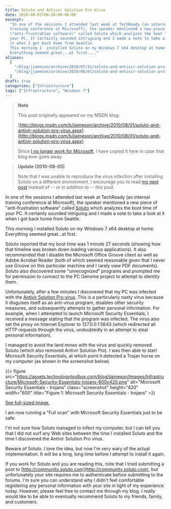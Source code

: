 ```yaml
---
title: Soluto and Antivir Solution Pro Virus
date: 2010-08-01T06:26:00-06:00
excerpt:
  "In one of the sessions I attended last week at TechReady (an internal
  training conference at Microsoft), the speaker mentioned a new piece of
  \"anti-frustration software\" called Soluto which analyzes the boot time  of
  your PC. It certainly sounded intriguing and I made a note to take a look at
  it when I got back home from Seattle.
  This morning I  installed Soluto on my Windows 7 x64 desktop at home.
  Everything seemed great...at first...."
aliases:
  [
    "/blog/jjameson/archive/2010/07/31/soluto-and-antivir-solution-pro-virus.aspx",
    "/blog/jjameson/archive/2010/08/01/soluto-and-antivir-solution-pro-virus.aspx",
  ]
draft: true
categories: ["Infrastructure"]
tags: ["Infrastructure", "Windows 7"]
---
```


> **Note**
>
> This post originally appeared on my MSDN blog:
>
> [http://blogs.msdn.com/b/jjameson/archive/2010/08/01/soluto-and-antivir-solution-pro-virus.aspx](http://blogs.msdn.com/b/jjameson/archive/2010/08/01/soluto-and-antivir-solution-pro-virus.aspx)
>
> Since
> [I no longer work for Microsoft](/blog/jjameson/2011/09/02/last-day-with-microsoft),
> I have copied it here in case that blog ever goes away.

> **Update (2010-08-05)**
>
> Note that I was unable to reproduce the virus infection after installing
> Soluto on a different environment. I encourage you to read
> [my next post](/blog/jjameson/2010/08/05/update-on-soluto-and-antivir-solution-pro-virus)
> instead of -- or in addition to -- this post.

In one of the sessions I attended last week at TechReady (an internal training
conference at Microsoft), the speaker mentioned a new piece of "anti-frustration
software" called [Soluto](http://www.soluto.com) which analyzes the boot time of
your PC. It certainly sounded intriguing and I made a note to take a look at it
when I got back home from Seattle.

This morning I installed Soluto on my Windows 7 x64 desktop at home. Everything
seemed great...at first.

Soluto reported that my boot time was 1 minute 27 seconds (showing how that
timeline was broken down loading various applications). It also recommended that
I disable the Microsoft Office Groove client as well as Adobe Acrobat Reader
(both of which seemed reasonable given that I never use Groove on this
particular machine and I rarely view PDF documents). Soluto also discovered some
"unrecognized" programs and prompted me for permission to connect to the PC
Genome project to attempt to identity them.

Unfortunately, after a few minutes I discovered that my PC was infected with the
[Antivir Solution Pro virus](http://www.bing.com/news/search?q=antivir+solution+pro&go=&form=QBNT2).
This is a particularly nasty virus because it disguises itself as an anti-virus
program, disables other security measures, and subsequently attempts to gather
personal information. For example, when I attempted to launch Microsoft Security
Essentials, I received a message stating that the program was infected. The
virus also set the proxy on Internet Explorer to 127.0.0.1:5643 (which
redirected all HTTP requests through the virus, undoubtedly in an attempt to
steal personal information).

I managed to avoid the land mines with the virus and quickly removed Soluto
(which also removed Antivir Solution Pro). I was then able to start Microsoft
Security Essentials, at which point it detected a Trojan horse on my computer
(as shown in the screenshot below).

{{< figure
src="https://assets.technologytoolbox.com/blog/jjameson/Images/Infrastructure/Microsoft-Security-Essentials-trojans-600x420.png"
alt="Microsoft Security Essentials - trojans" class="screenshot" height="420"
width="600" title="Figure 1: Microsoft Security Essentials - trojans" >}}

[See full-sized image.](https://assets.technologytoolbox.com/blog/jjameson/Images/Infrastructure/Microsoft-Security-Essentials-trojans-800x560.png)

I am now running a "Full scan" with Microsoft Security Essentials just to be
safe.

I'm not sure how Soluto managed to infect my computer, but I can tell you that I
did not surf any Web sites between the time I installed Soluto and the time I
discovered the Antivir Solution Pro virus.

Beware of Soluto. I love the idea, but now I'm very wary of the actual
implementation. It will be a long, long time before I attempt to install it
again.

If you work for Soluto and you are reading this, note that I tried submitting a
post to [http://community.soluto.com](http://community.soluto.com), but
unfortunately your site requires me to authenticate before submitting to the
forums. I'm sure you can understand why I didn't feel comfortable registering
any personal information with your site in light of my experience today.
However, please feel free to contact me through my blog. I really would like to
be able to eventually recommend Soluto to my friends, family, and customers.
